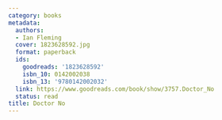 ```yaml
---
category: books
metadata:
  authors:
  - Ian Fleming
  cover: 1823628592.jpg
  format: paperback
  ids:
    goodreads: '1823628592'
    isbn_10: 0142002038
    isbn_13: '9780142002032'
  link: https://www.goodreads.com/book/show/3757.Doctor_No
  status: read
title: Doctor No
---
```

